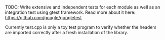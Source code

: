 TODO: Write extensive and independent tests for each module as well as an integration test using gtest framework. Read more about it here: https://github.com/google/googletest

Currently test.cpp is only a toy test program to verify whether the headers are imported correctly after a fresh installation of the library.